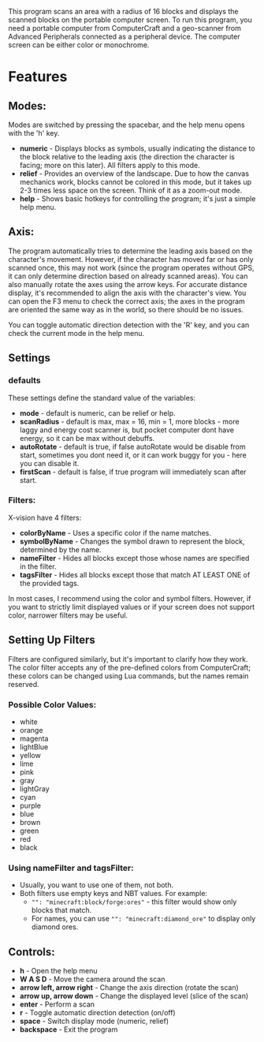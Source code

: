 This program scans an area with a radius of 16 blocks and displays the scanned blocks on the portable computer screen. To run this program, you need a portable computer from ComputerCraft and a geo-scanner from Advanced Peripherals connected as a peripheral device. The computer screen can be either color or monochrome.

# Features

## Modes:

Modes are switched by pressing the spacebar, and the help menu opens with the 'h' key.

- **numeric** - Displays blocks as symbols, usually indicating the distance to the block relative to the leading axis (the direction the character is facing; more on this later). All filters apply to this mode.
- **relief** - Provides an overview of the landscape. Due to how the canvas mechanics work, blocks cannot be colored in this mode, but it takes up 2-3 times less space on the screen. Think of it as a zoom-out mode.
- **help** - Shows basic hotkeys for controlling the program; it's just a simple help menu.

## Axis:

The program automatically tries to determine the leading axis based on the character's movement. However, if the character has moved far or has only scanned once, this may not work (since the program operates without GPS, it can only determine direction based on already scanned areas). You can also manually rotate the axes using the arrow keys. For accurate distance display, it's recommended to align the axis with the character's view. You can open the F3 menu to check the correct axis; the axes in the program are oriented the same way as in the world, so there should be no issues.

You can toggle automatic direction detection with the 'R' key, and you can check the current mode in the help menu.

## Settings

### defaults

These settings define the standard value of the variables:

- **mode** - default is numeric, can be relief or help.
- **scanRadius** - default is max, max = 16, min = 1, more blocks - more laggy and energy cost scanner is, but pocket computer dont have energy, so it can be max without debuffs.
- **autoRotate** - default is true, if false autoRotate would be disable from start, sometimes you dont need it, or it can work buggy for you - here you can disable it.
- **firstScan** - default is false, if true program will immediately scan after start.

### Filters:

X-vision have 4 filters:

- **colorByName** - Uses a specific color if the name matches.
- **symbolByName** - Changes the symbol drawn to represent the block, determined by the name.
- **nameFilter** - Hides all blocks except those whose names are specified in the filter.
- **tagsFilter** - Hides all blocks except those that match AT LEAST ONE of the provided tags.

In most cases, I recommend using the color and symbol filters. However, if you want to strictly limit displayed values or if your screen does not support color, narrower filters may be useful.

## Setting Up Filters

Filters are configured similarly, but it's important to clarify how they work. The color filter accepts any of the pre-defined colors from ComputerCraft; these colors can be changed using Lua commands, but the names remain reserved.

### Possible Color Values:

- white
- orange
- magenta
- lightBlue
- yellow
- lime
- pink
- gray
- lightGray
- cyan
- purple
- blue
- brown
- green
- red
- black

### Using nameFilter and tagsFilter:

- Usually, you want to use one of them, not both.
- Both filters use empty keys and NBT values. For example:
  - `"": "minecraft:block/forge:ores"` - this filter would show only blocks that match.
  - For names, you can use `"": "minecraft:diamond_ore"` to display only diamond ores.

## Controls:

- **h** - Open the help menu
- **W A S D** - Move the camera around the scan
- **arrow left, arrow right** - Change the axis direction (rotate the scan)
- **arrow up, arrow down** - Change the displayed level (slice of the scan)
- **enter** - Perform a scan
- **r** - Toggle automatic direction detection (on/off)
- **space** - Switch display mode (numeric, relief)
- **backspace** - Exit the program
